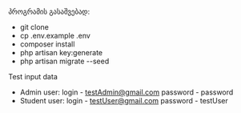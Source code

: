 პროგრამის გასაშვებად:
- git clone
- cp .env.example .env
- composer install
- php artisan key:generate
- php artisan migrate --seed

Test input data
- Admin user:    login - testAdmin@gmail.com  password - password
- Student user:  login - testUser@gmail.com   password - testUser

